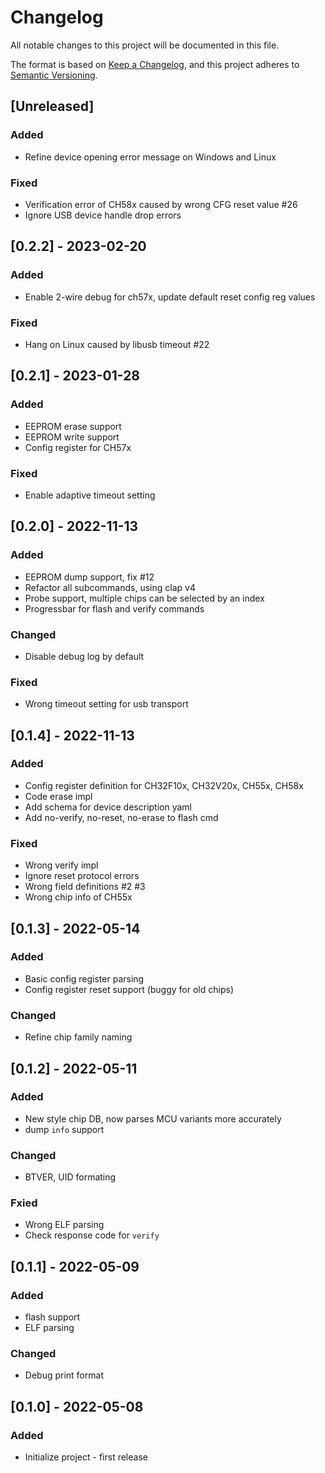 # Changelog

All notable changes to this project will be documented in this file.

The format is based on [Keep a Changelog](https://keepachangelog.com/en/1.0.0/),
and this project adheres to [Semantic Versioning](https://semver.org/spec/v2.0.0.html).

## [Unreleased]

### Added

- Refine device opening error message on Windows and Linux

### Fixed

- Verification error of CH58x caused by wrong CFG reset value #26
- Ignore USB device handle drop errors

## [0.2.2] - 2023-02-20

### Added

- Enable 2-wire debug for ch57x, update default reset config reg values

### Fixed

- Hang on Linux caused by libusb timeout #22

## [0.2.1] - 2023-01-28

### Added

- EEPROM erase support
- EEPROM write support
- Config register for CH57x

### Fixed

- Enable adaptive timeout setting

## [0.2.0] - 2022-11-13

### Added

- EEPROM dump support, fix #12
- Refactor all subcommands, using clap v4
- Probe support, multiple chips can be selected by an index
- Progressbar for flash and verify commands

### Changed

- Disable debug log by default

### Fixed

- Wrong timeout setting for usb transport

## [0.1.4] - 2022-11-13

### Added

- Config register definition for CH32F10x, CH32V20x, CH55x, CH58x
- Code erase impl
- Add schema for device description yaml
- Add no-verify, no-reset, no-erase to flash cmd

### Fixed

- Wrong verify impl
- Ignore reset protocol errors
- Wrong field definitions #2 #3
- Wrong chip info of CH55x

## [0.1.3] - 2022-05-14

### Added

- Basic config register parsing
- Config register reset support (buggy for old chips)

### Changed

- Refine chip family naming

## [0.1.2] - 2022-05-11

### Added

- New style chip DB, now parses MCU variants more accurately
- dump `info` support

### Changed

- BTVER, UID formating

### Fxied

- Wrong ELF parsing
- Check response code for `verify`

## [0.1.1] - 2022-05-09

### Added

- flash support
- ELF parsing

### Changed

- Debug print format

## [0.1.0] - 2022-05-08

### Added

- Initialize project - first release
